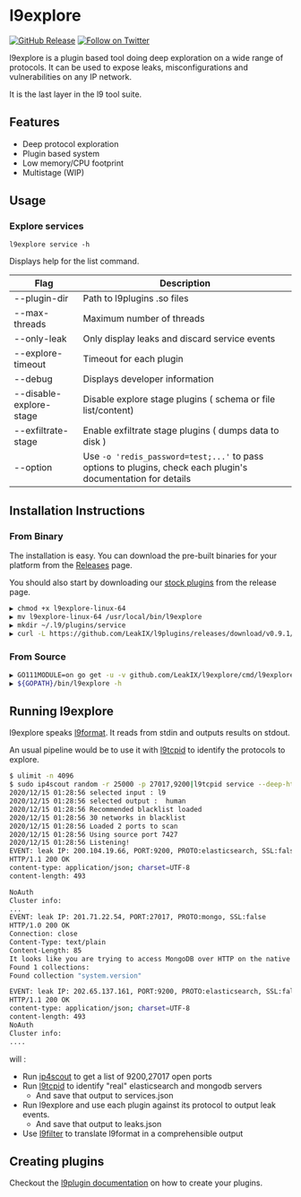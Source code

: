 # l9explore

[![GitHub Release](https://img.shields.io/github/v/release/LeakIX/l9explore)](https://github.com/LeakIX/l9explore/releases)
[![Follow on Twitter](https://img.shields.io/twitter/follow/leak_ix.svg?logo=twitter)](https://twitter.com/leak_ix)

l9explore is a plugin based tool doing deep exploration on a wide range of protocols.
It can be used to expose leaks, misconfigurations and vulnerabilities on any IP network.

It is the last layer in the l9 tool suite.

## Features

- Deep protocol exploration 
- Plugin based system
- Low memory/CPU footprint
- Multistage (WIP)

## Usage

### Explore services

```
l9explore service -h
```

Displays help for the list command.

|Flag           |Description  |
|-----------------------|-------------------------------------------------------|
|--plugin-dir     | Path to l9plugins .so files  |
|--max-threads    | Maximum number of threads |
|--only-leak      | Only display leaks and discard service events |
|--explore-timeout | Timeout for each plugin |
|--debug           | Displays developer information 
|--disable-explore-stage|Disable explore stage plugins ( schema or file list/content)|
|--exfiltrate-stage|Enable exfiltrate stage plugins ( dumps data to disk )|
|--option| Use `-o 'redis_password=test;...'` to pass options to plugins, check each plugin's documentation for details| 

## Installation Instructions

### From Binary

The installation is easy. You can download the pre-built binaries for your platform from the [Releases](https://github.com/LeakIX/l9explore/releases/) page.

You should also start by downloading our [stock plugins](https://github.com/LeakIX/l9plugins) from the release page.

```sh
▶ chmod +x l9explore-linux-64
▶ mv l9explore-linux-64 /usr/local/bin/l9explore
▶ mkdir ~/.l9/plugins/service
▶ curl -L https://github.com/LeakIX/l9plugins/releases/download/v0.9.1/l9plugins-amd64.tar.gz|tar -xzvC ~/.l9/plugins
```

### From Source


```sh
▶ GO111MODULE=on go get -u -v github.com/LeakIX/l9explore/cmd/l9explore
▶ ${GOPATH}/bin/l9explore -h
```

## Running l9explore

l9explore speaks [l9format](https://github.com/LeakIX/l9format). It reads from stdin and outputs results on stdout.

An usual pipeline would be to use it with [l9tcpid](https://github.com/LeakIX/l9tcpid) to identify the protocols to explore. 

```sh
$ ulimit -n 4096 
$ sudo ip4scout random -r 25000 -p 27017,9200|l9tcpid service --deep-http --max-threads=2048|tee services.json|l9explore service --explore-timeout 5s -t 2048 -l|tee leaks.json|l9filter transform -i l9 -o human
2020/12/15 01:28:56 selected input : l9
2020/12/15 01:28:56 selected output :  human
2020/12/15 01:28:56 Recommended blacklist loaded
2020/12/15 01:28:56 30 networks in blacklist
2020/12/15 01:28:56 Loaded 2 ports to scan
2020/12/15 01:28:56 Using source port 7427
2020/12/15 01:28:56 Listening!
EVENT: leak IP: 200.104.19.66, PORT:9200, PROTO:elasticsearch, SSL:false
HTTP/1.1 200 OK
content-type: application/json; charset=UTF-8
content-length: 493

NoAuth
Cluster info:
...
EVENT: leak IP: 201.71.22.54, PORT:27017, PROTO:mongo, SSL:false
HTTP/1.0 200 OK
Connection: close
Content-Type: text/plain
Content-Length: 85
It looks like you are trying to access MongoDB over HTTP on the native driver port.
Found 1 collections:
Found collection "system.version"

EVENT: leak IP: 202.65.137.161, PORT:9200, PROTO:elasticsearch, SSL:false
HTTP/1.1 200 OK
content-type: application/json; charset=UTF-8
content-length: 493
NoAuth
Cluster info:
....
```

will :

- Run [ip4scout](https://github.com/LeakIX/ip4scout) to get a list of 9200,27017 open ports
- Run [l9tcpid](https://github.com/LeakIX/l9tcpid) to identify "real" elasticsearch and mongodb servers
  - And save that output to services.json
- Run l9explore and use each plugin against its protocol to output leak events.
  - And save that output to leaks.json
- Use [l9filter](https://github.com/LeakIX/l9filter) to translate l9format in a comprehensible output


## Creating plugins

Checkout the [l9plugin documentation](https://github.com/LeakIX/l9format/blob/master/l9plugin.md) on how to create your plugins.
